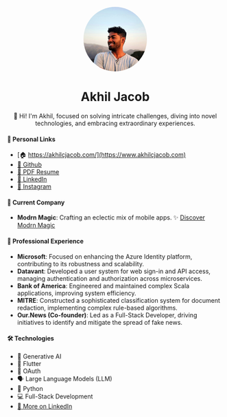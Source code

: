 <p align="center">
  <img src="headshot.jpeg"  height="150"  style="border-radius:50%;">
  <br>
  <h1 align="center">Akhil Jacob</h1>
<p style="text-align: center; max-width: 800px; margin: auto;">
    👋 Hi! I'm Akhil, focused on solving intricate challenges, diving into novel technologies, and embracing extraordinary experiences.
</p>

</p>



#### 🔗 **Personal Links**
- [🏠 https://akhilcjacob.com/](https://www.akhilcjacob.com)
- [🔗 Github](https://github.com/akhilcjacob)
- [📄 PDF Resume](./Akhil%20Jacob%20Resume%20Public.pdf)
- [💼 LinkedIn](https://www.linkedin.com/in/akhilcjacob)
- [📸 Instagram](https://www.instagram.com/akhil.cjacob/)

#### 💼 **Current Company**
- **Modrn Magic**: Crafting an eclectic mix of mobile apps.
  ✨ [Discover Modrn Magic](https://modrnmagic.app)

#### 🏢 **Professional Experience**
- **Microsoft**: Focused on enhancing the Azure Identity platform, contributing to its robustness and scalability.
- **Datavant**: Developed a user system for web sign-in and API access, managing authentication and authorization across microservices.
- **Bank of America**: Engineered and maintained complex Scala applications, improving system efficiency.
- **MITRE**: Constructed a sophisticated classification system for document redaction, implementing complex rule-based algorithms.
- **Our.News (Co-founder)**: Led as a Full-Stack Developer, driving initiatives to identify and mitigate the spread of fake news.

#### 🛠 **Technologies**
- 🧠 Generative AI
- 📱 Flutter
- 🔐 OAuth
- 🗣️ Large Language Models (LLM)
- 🐍 Python
- 💻 Full-Stack Development
- [🔗 More on LinkedIn](https://www.linkedin.com/in/akhilcjacob)


